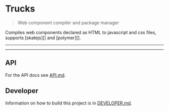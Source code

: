 # Trucks

<? @include readme/badges.md ?>

> Web component compiler and package manager

Compiles web components declared as HTML to javascript and css files, supports [skatejs][] and [polymer][].

<? @include {=readme}
      install.md 
      abstract.md ?>

***
<!-- @toc -->
***

<? @include {=readme}
      usage.md 
      compiler.md ?>

## API

For the API docs see [API.md](/doc/API.md).

## Developer

Information on how to build this project is in [DEVELOPER.md](/doc/DEVELOPER.md).

<? @include {=readme}
      license.md
      links.md ?>
